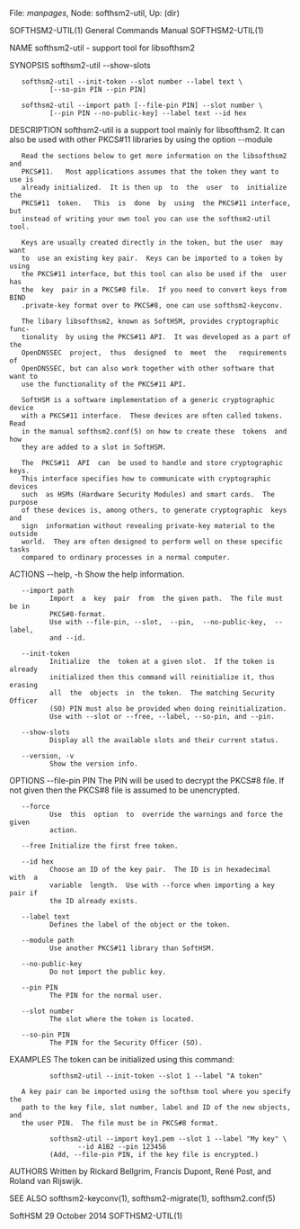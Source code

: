 File: *manpages*,  Node: softhsm2-util,  Up: (dir)

SOFTHSM2-UTIL(1)            General Commands Manual           SOFTHSM2-UTIL(1)



NAME
       softhsm2-util - support tool for libsofthsm2

SYNOPSIS
       softhsm2-util --show-slots

       softhsm2-util --init-token --slot number --label text \
              [--so-pin PIN --pin PIN]

       softhsm2-util --import path [--file-pin PIN] --slot number \
              [--pin PIN --no-public-key] --label text --id hex

DESCRIPTION
       softhsm2-util  is a support tool mainly for libsofthsm2. It can also be
       used with other PKCS#11 libraries by using the option --module

       Read the sections below to get more information on the libsofthsm2  and
       PKCS#11.   Most applications assumes that the token they want to use is
       already initialized.  It is then up  to  the  user  to  initialize  the
       PKCS#11  token.   This  is  done  by  using  the PKCS#11 interface, but
       instead of writing your own tool you can use the softhsm2-util tool.

       Keys are usually created directly in the token, but the user  may  want
       to  use an existing key pair.  Keys can be imported to a token by using
       the PKCS#11 interface, but this tool can also be used if the  user  has
       the  key  pair in a PKCS#8 file.  If you need to convert keys from BIND
       .private-key format over to PKCS#8, one can use softhsm2-keyconv.

       The libary libsofthsm2, known as SoftHSM, provides cryptographic  func‐
       tionality  by using the PKCS#11 API.  It was developed as a part of the
       OpenDNSSEC  project,  thus  designed  to  meet  the   requirements   of
       OpenDNSSEC, but can also work together with other software that want to
       use the functionality of the PKCS#11 API.

       SoftHSM is a software implementation of a generic cryptographic  device
       with a PKCS#11 interface.  These devices are often called tokens.  Read
       in the manual softhsm2.conf(5) on how to create these  tokens  and  how
       they are added to a slot in SoftHSM.

       The  PKCS#11  API  can  be used to handle and store cryptographic keys.
       This interface specifies how to communicate with cryptographic  devices
       such  as HSMs (Hardware Security Modules) and smart cards.  The purpose
       of these devices is, among others, to generate cryptographic  keys  and
       sign  information without revealing private-key material to the outside
       world.  They are often designed to perform well on these specific tasks
       compared to ordinary processes in a normal computer.

ACTIONS
       --help, -h
              Show the help information.

       --import path
              Import  a  key  pair  from  the given path.  The file must be in
              PKCS#8-format.
              Use with --file-pin, --slot,  --pin,  --no-public-key,  --label,
              and --id.

       --init-token
              Initialize  the  token at a given slot.  If the token is already
              initialized then this command will reinitialize it, thus erasing
              all  the  objects  in  the token.  The matching Security Officer
              (SO) PIN must also be provided when doing reinitialization.
              Use with --slot or --free, --label, --so-pin, and --pin.

       --show-slots
              Display all the available slots and their current status.

       --version, -v
              Show the version info.

OPTIONS
       --file-pin PIN
              The PIN will be used to decrypt the PKCS#8 file.  If  not  given
              then the PKCS#8 file is assumed to be unencrypted.

       --force
              Use  this  option  to  override the warnings and force the given
              action.

       --free Initialize the first free token.

       --id hex
              Choose an ID of the key pair.  The ID is in hexadecimal  with  a
              variable  length.  Use with --force when importing a key pair if
              the ID already exists.

       --label text
              Defines the label of the object or the token.

       --module path
              Use another PKCS#11 library than SoftHSM.

       --no-public-key
              Do not import the public key.

       --pin PIN
              The PIN for the normal user.

       --slot number
              The slot where the token is located.

       --so-pin PIN
              The PIN for the Security Officer (SO).

EXAMPLES
       The token can be initialized using this command:

              softhsm2-util --init-token --slot 1 --label "A token"

       A key pair can be imported using the softhsm tool where you specify the
       path to the key file, slot number, label and ID of the new objects, and
       the user PIN.  The file must be in PKCS#8 format.

              softhsm2-util --import key1.pem --slot 1 --label "My key" \
                     --id A1B2 --pin 123456
              (Add, --file-pin PIN, if the key file is encrypted.)

AUTHORS
       Written by Rickard Bellgrim, Francis Dupont, René Post, and Roland  van
       Rijswijk.

SEE ALSO
       softhsm2-keyconv(1), softhsm2-migrate(1), softhsm2.conf(5)



SoftHSM                         29 October 2014               SOFTHSM2-UTIL(1)
